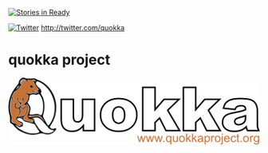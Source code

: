 [![Stories in Ready](http://badge.waffle.io/rochacbruno/quokka.png)](http://waffle.io/rochacbruno/quokka)  

[![Twitter](https://twitter.com/images/resources/twitter-bird-16x16.png)](https://twitter.com/quokkaproject) http://twitter.com/quokka  

quokka project
======

![logo](/docs/logo.png)

